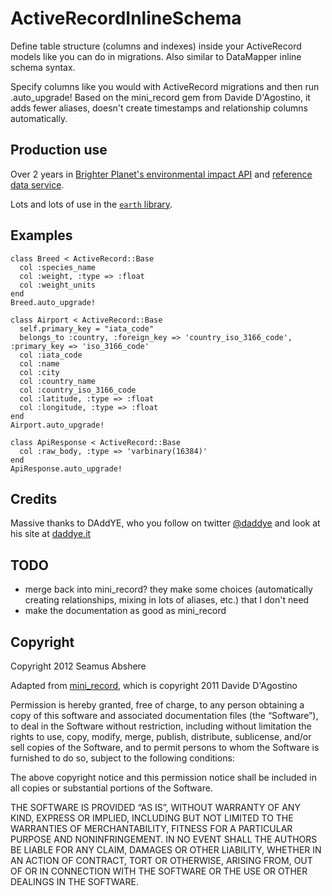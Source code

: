 # ActiveRecordInlineSchema

Define table structure (columns and indexes) inside your ActiveRecord models like you can do in migrations. Also similar to DataMapper inline schema syntax.

Specify columns like you would with ActiveRecord migrations and then run .auto_upgrade! Based on the mini_record gem from Davide D'Agostino, it adds fewer aliases, doesn't create timestamps and relationship columns automatically.

## Production use

Over 2 years in [Brighter Planet's environmental impact API](http://impact.brighterplanet.com) and [reference data service](http://data.brighterplanet.com).

Lots and lots of use in the [`earth` library](https://github.com/brighterplanet/earth).

## Examples

    class Breed < ActiveRecord::Base
      col :species_name
      col :weight, :type => :float
      col :weight_units
    end
    Breed.auto_upgrade!

    class Airport < ActiveRecord::Base
      self.primary_key = "iata_code"
      belongs_to :country, :foreign_key => 'country_iso_3166_code', :primary_key => 'iso_3166_code'
      col :iata_code
      col :name
      col :city
      col :country_name
      col :country_iso_3166_code
      col :latitude, :type => :float
      col :longitude, :type => :float
    end
    Airport.auto_upgrade!

    class ApiResponse < ActiveRecord::Base
      col :raw_body, :type => 'varbinary(16384)'
    end
    ApiResponse.auto_upgrade!

## Credits

Massive thanks to DAddYE, who you follow on twitter [@daddye](http://twitter.com/daddye) and look at his site at [daddye.it](http://www.daddye.it)

## TODO

* merge back into mini_record? they make some choices (automatically creating relationships, mixing in lots of aliases, etc.) that I don't need
* make the documentation as good as mini_record

## Copyright

Copyright 2012 Seamus Abshere

Adapted from [mini_record](https://github.com/DAddYE/mini_record), which is copyright 2011 Davide D'Agostino

Permission is hereby granted, free of charge, to any person obtaining a copy of this software and
associated documentation files (the “Software”), to deal in the Software without restriction, including without
limitation the rights to use, copy, modify, merge, publish, distribute, sublicense, and/or sell copies of the Software,
and to permit persons to whom the Software is furnished to do so, subject to the following conditions:

The above copyright notice and this permission notice shall be included in all copies or substantial portions of the Software.

THE SOFTWARE IS PROVIDED “AS IS”, WITHOUT WARRANTY OF ANY KIND, EXPRESS OR IMPLIED, INCLUDING BUT NOT LIMITED TO THE WARRANTIES
OF MERCHANTABILITY, FITNESS FOR A PARTICULAR PURPOSE AND NONINFRINGEMENT. IN NO EVENT SHALL THE AUTHORS BE LIABLE FOR ANY CLAIM,
DAMAGES OR OTHER LIABILITY, WHETHER IN AN ACTION OF CONTRACT, TORT OR OTHERWISE, ARISING FROM, OUT OF OR IN CONNECTION WITH THE
SOFTWARE OR THE USE OR OTHER DEALINGS IN THE SOFTWARE.

